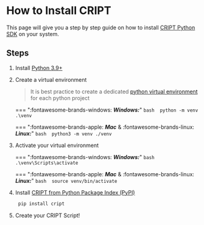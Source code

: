 # How to Install CRIPT

This page will give you a step by step guide on how to install [CRIPT Python SDK](https://pypi.org/project/cript/) on your system.


## Steps
1.  Install [Python 3.9+](https://www.python.org/downloads/)
2.  Create a virtual environment

    > It is best practice to create a dedicated [python virtual environment](https://docs.python.org/3/library/venv.html) for each python project

    === ":fontawesome-brands-windows: **_Windows:_**"
        ```bash 
        python -m venv .\venv
        ```

    === ":fontawesome-brands-apple: **_Mac_** & :fontawesome-brands-linux: **_Linux:_**"
        ```bash 
        python3 -m venv ./venv
        ```

3.  Activate your virtual environment

    === ":fontawesome-brands-windows: **_Windows:_**"
        ```bash 
        .\venv\Scripts\activate
        ```

    === ":fontawesome-brands-apple: **_Mac_** & :fontawesome-brands-linux: **_Linux:_**"
        ```bash 
        source venv/bin/activate
        ```

4.  Install [CRIPT from Python Package Index (PyPI)](https://pypi.org/project/cript/)
    ```bash
     pip install cript
    ```
5.  Create your CRIPT Script!
